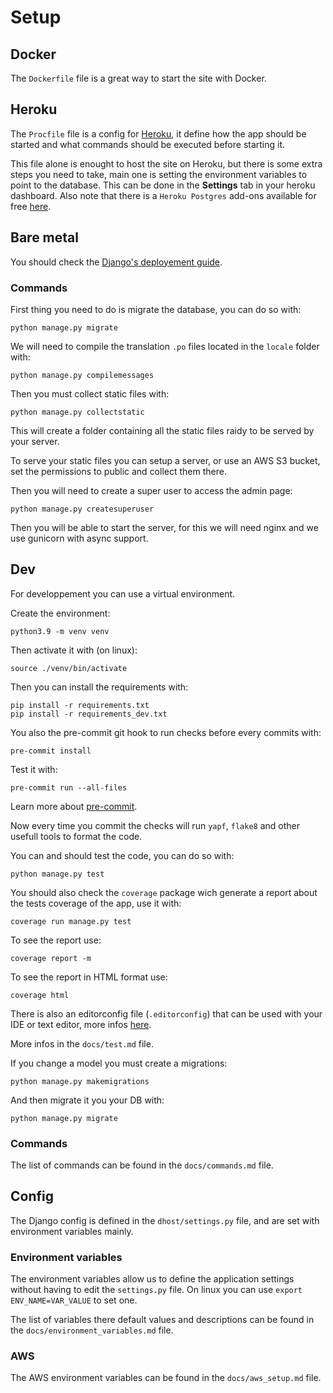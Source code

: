 # Setup

## Docker

The `Dockerfile` file is a great way to start the site with Docker.

## Heroku

The `Procfile` file is a config for [Heroku](https://www.heroku.com/), it define how the app should be started and what commands should be executed before starting it.

This file alone is enought to host the site on Heroku, but there is some extra steps you need to take, main one is setting the environment variables to point to the database. This can be done in the **Settings** tab in your heroku dashboard. Also note that there is a `Heroku Postgres` add-ons available for free [here](https://elements.heroku.com/addons/heroku-postgresql).

## Bare metal

You should check the [Django's deployement guide](https://docs.djangoproject.com/en/3.1/howto/deployment/).

### Commands

First thing you need to do is migrate the database, you can do so with:
```
python manage.py migrate
```

We will need to compile the translation `.po` files located in the `locale` folder with:
```
python manage.py compilemessages
```

Then you must collect static files with:
```
python manage.py collectstatic
```

This will create a folder containing all the static files raidy to be served by your server.

To serve your static files you can setup a server, or use an AWS S3 bucket, set the permissions to public and collect them there.

Then you will need to create a super user to access the admin page:
```
python manage.py createsuperuser
```

Then you will be able to start the server, for this we will need nginx and we use gunicorn with async support.

## Dev

For developpement you can use a virtual environment.

Create the environment:
```
python3.9 -m venv venv
```

Then activate it with (on linux):
```
source ./venv/bin/activate
```

Then you can install the requirements with:
```
pip install -r requirements.txt
pip install -r requirements_dev.txt
```

You also the pre-commit git hook to run checks before every commits with:
```
pre-commit install
```

Test it with:
```
pre-commit run --all-files
```

Learn more about [pre-commit](https://pre-commit.com/).

Now every time you commit the checks will run `yapf`, `flake8` and other usefull tools to format the code.

You can and should test the code, you can do so with:
```
python manage.py test
```

You should also check the `coverage` package wich generate a report about the tests coverage of the app, use it with:
```
coverage run manage.py test
```

To see the report use:
```
coverage report -m
```

To see the report in HTML format use:
```
coverage html
```

There is also an editorconfig file (`.editorconfig`) that can be used with your IDE or text editor, more infos [here](https://editorconfig.org/).

More infos in the `docs/test.md` file.

If you change a model you must create a migrations:
```
python manage.py makemigrations
```

And then migrate it you your DB with:
```
python manage.py migrate
```

### Commands

The list of commands can be found in the `docs/commands.md` file.

## Config

The Django config is defined in the `dhost/settings.py` file, and are set with environment variables mainly.

### Environment variables

The environment variables allow us to define the application settings without having to edit the `settings.py` file. On linux you can use `export ENV_NAME=VAR_VALUE` to set one.

The list of variables there default values and descriptions can be found in the `docs/environment_variables.md` file.

### AWS

The AWS environment variables can be found in the `docs/aws_setup.md` file.
